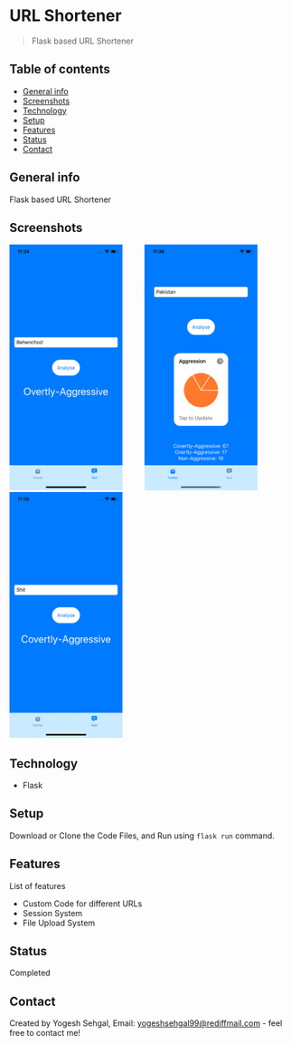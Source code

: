 # URL Shortener
> Flask based URL Shortener

## Table of contents
* [General info](#general-info)
* [Screenshots](#screenshots)
* [Technology](#technology)
* [Setup](#setup)
* [Features](#features)
* [Status](#status)
* [Contact](#contact)

## General info
Flask based URL Shortener

## Screenshots
<img src="https://raw.githubusercontent.com/ysehgal147/aggressiweet/master/Screenshots/Simulator%20Screen%20Shot%20-%20iPhone%2011%20Pro%20-%202020-07-30%20at%2011.34.07.png" width="200">&nbsp;&nbsp;&nbsp;&nbsp;&nbsp;&nbsp;&nbsp;&nbsp;&nbsp;&nbsp;<img src="https://raw.githubusercontent.com/ysehgal147/aggressiweet/master/Screenshots/Simulator%20Screen%20Shot%20-%20iPhone%2011%20Pro%20-%202020-07-30%20at%2011.36.16.png" width="200">&nbsp;&nbsp;&nbsp;&nbsp;&nbsp;&nbsp;&nbsp;&nbsp;&nbsp;&nbsp;<img src="https://raw.githubusercontent.com/ysehgal147/aggressiweet/master/Screenshots/Simulator%20Screen%20Shot%20-%20iPhone%2011%20Pro%20-%202020-07-30%20at%2011.36.02.png" width="200">


## Technology
* Flask

## Setup
Download or Clone the Code Files, and Run using ```flask run``` command.

## Features
List of features
* Custom Code for different URLs
* Session System
* File Upload System

## Status
Completed

## Contact
Created by Yogesh Sehgal, Email: [yogeshsehgal99@rediffmail.com](yogeshsehgal99@rediffmail.com) - feel free to contact me!

